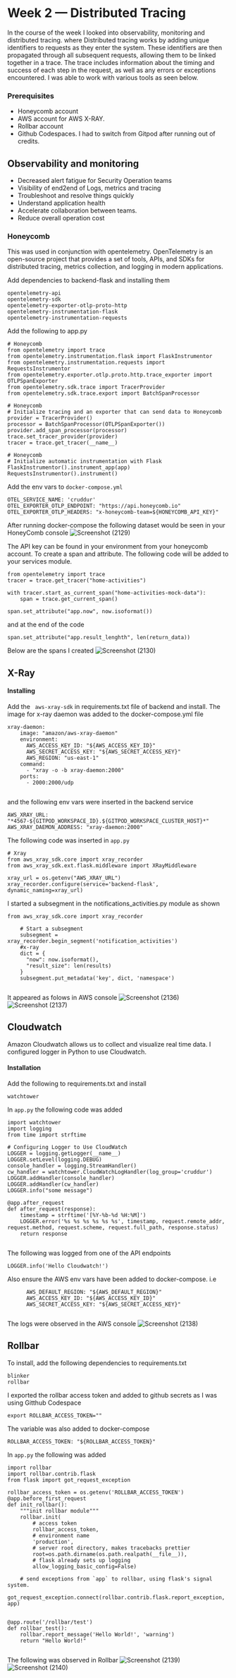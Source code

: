 # Week 2 — Distributed Tracing
In the course of the week I looked into observability, monitoring and distributed tracing. where Distributed tracing works by adding unique identifiers to requests as they enter the system. These identifiers are then propagated through all subsequent requests, allowing them to be linked together in a trace. The trace includes information about the timing and success of each step in the request, as well as any errors or exceptions encountered. I was able to work with various tools as seen below.

### Prerequisites
 - Honeycomb account
 - AWS account for AWS X-RAY.
 - Rollbar account
 - Github Codespaces. I had to switch from Gitpod after running out of credits.

## Observability and monitoring
 - Decreased alert fatigue for Security Operation teams
 - Visibility of end2end of Logs, metrics and tracing
 - Troubleshoot and resolve things quickly
 - Understand application health
 - Accelerate collaboration between teams.
 - Reduce overall operation cost

### Honeycomb
This was used in conjunction with opentelemetry. OpenTelemetry is an open-source project that provides a set of tools, APIs, and SDKs for distributed tracing, metrics collection, and logging in modern applications.

Add dependencies to backend-flask and installing them
```
opentelemetry-api 
opentelemetry-sdk 
opentelemetry-exporter-otlp-proto-http 
opentelemetry-instrumentation-flask 
opentelemetry-instrumentation-requests

```
Add the following to app.py
```
# Honeycomb
from opentelemetry import trace
from opentelemetry.instrumentation.flask import FlaskInstrumentor
from opentelemetry.instrumentation.requests import RequestsInstrumentor
from opentelemetry.exporter.otlp.proto.http.trace_exporter import OTLPSpanExporter
from opentelemetry.sdk.trace import TracerProvider
from opentelemetry.sdk.trace.export import BatchSpanProcessor

# Honeycomb
# Initialize tracing and an exporter that can send data to Honeycomb
provider = TracerProvider()
processor = BatchSpanProcessor(OTLPSpanExporter())
provider.add_span_processor(processor)
trace.set_tracer_provider(provider)
tracer = trace.get_tracer(__name__)

# Honeycomb
# Initialize automatic instrumentation with Flask
FlaskInstrumentor().instrument_app(app)
RequestsInstrumentor().instrument()

```
Add the env vars to ```docker-compose.yml```
```
OTEL_SERVICE_NAME: 'cruddur'
OTEL_EXPORTER_OTLP_ENDPOINT: "https://api.honeycomb.io"
OTEL_EXPORTER_OTLP_HEADERS: "x-honeycomb-team=${HONEYCOMB_API_KEY}"

```
After running docker-compose the following dataset would be seen in your HoneyComb console
![Screenshot (2129)](https://user-images.githubusercontent.com/92152669/223391995-332a1b4c-044e-4f34-ab14-22799fc723c1.png)

The API key can be found in your environment from your honeycomb account.
To create a span and attribute. The following code will be added to your services module.
```
from opentelemetry import trace
tracer = trace.get_tracer("home-activities")

with tracer.start_as_current_span("home-activities-mock-data"):
    span = trace.get_current_span()
    
span.set_attribute("app.now", now.isoformat())

```
and at the end of the code
```
span.set_attribute("app.result_lenghth", len(return_data))

```
Below are the spans I created
![Screenshot (2130)](https://user-images.githubusercontent.com/92152669/223392650-b23a14c3-fc0b-4757-9b54-8f01ae7cc84c.png)

## X-Ray
#### Installing
Add the ``` aws-xray-sdk``` in requirements.txt file of backend and install.
The image for x-ray daemon was added to the docker-compose.yml file
```
xray-daemon:
    image: "amazon/aws-xray-daemon"
    environment:
      AWS_ACCESS_KEY_ID: "${AWS_ACCESS_KEY_ID}"
      AWS_SECRET_ACCESS_KEY: "${AWS_SECRET_ACCESS_KEY}"
      AWS_REGION: "us-east-1"
    command:
      - "xray -o -b xray-daemon:2000"
    ports:
      - 2000:2000/udp
      
```
and the following env vars were inserted in the backend service
```
AWS_XRAY_URL: "*4567-${GITPOD_WORKSPACE_ID}.${GITPOD_WORKSPACE_CLUSTER_HOST}*"
AWS_XRAY_DAEMON_ADDRESS: "xray-daemon:2000"

```

The following code was inserted in ```app.py```
```
# Xray
from aws_xray_sdk.core import xray_recorder
from aws_xray_sdk.ext.flask.middleware import XRayMiddleware

xray_url = os.getenv("AWS_XRAY_URL")
xray_recorder.configure(service='backend-flask', dynamic_naming=xray_url)

```
I started a subsegment in the notifications_activities.py module as shown
```
from aws_xray_sdk.core import xray_recorder

    # Start a subsegment
    subsegment = xray_recorder.begin_segment('notification_activities')
    #x-ray
    dict = {
      "now": now.isoformat(),
      "result_size": len(results)
    }
    subsegment.put_metadata('key', dict, 'namespace')
    
```
It appeared as folows in AWS console
![Screenshot (2136)](https://user-images.githubusercontent.com/92152669/223483259-db44d874-0f55-4df9-9067-15df294ecb8e.png)
![Screenshot (2137)](https://user-images.githubusercontent.com/92152669/223483573-f9b58a36-6267-4a5c-a41b-fd3c4951bc1a.png)

## Cloudwatch
Amazon Cloudwatch allows us to collect and visualize real time data. I configured logger in Python to use Cloudwatch.

#### Installation
Add the following to requirements.txt and install
```
watchtower

```
In ```app.py``` the following code was added
```
import watchtower
import logging
from time import strftime

# Configuring Logger to Use CloudWatch
LOGGER = logging.getLogger(__name__)
LOGGER.setLevel(logging.DEBUG)
console_handler = logging.StreamHandler()
cw_handler = watchtower.CloudWatchLogHandler(log_group='cruddur')
LOGGER.addHandler(console_handler)
LOGGER.addHandler(cw_handler)
LOGGER.info("some message")

@app.after_request
def after_request(response):
    timestamp = strftime('[%Y-%b-%d %H:%M]')
    LOGGER.error('%s %s %s %s %s %s', timestamp, request.remote_addr, request.method, request.scheme, request.full_path, response.status)
    return response
    
```
The following was logged from one of the API endpoints
```
LOGGER.info('Hello Cloudwatch!')

```
Also ensure the AWS env vars have been added to docker-compose. i.e
```
      AWS_DEFAULT_REGION: "${AWS_DEFAULT_REGION}"
      AWS_ACCESS_KEY_ID: "${AWS_ACCESS_KEY_ID}"
      AWS_SECRET_ACCESS_KEY: "${AWS_SECRET_ACCESS_KEY}"
      
```
The logs were observed in the AWS console
![Screenshot (2138)](https://user-images.githubusercontent.com/92152669/223592618-d0159fb7-19c9-4fdd-a84f-4b2ede9549aa.png)

## Rollbar
To install, add the following dependencies to requirements.txt
```
blinker
rollbar

```
I exported the rollbar access token and added to github secrets as I was using Gitthub Codespace
```
export ROLLBAR_ACCESS_TOKEN=""

```
The variable was also added to docker-compose
```
ROLLBAR_ACCESS_TOKEN: "${ROLLBAR_ACCESS_TOKEN}"
```

In ```app.py``` the following was added
```
import rollbar
import rollbar.contrib.flask
from flask import got_request_exception

```
```
rollbar_access_token = os.getenv('ROLLBAR_ACCESS_TOKEN')
@app.before_first_request
def init_rollbar():
    """init rollbar module"""
    rollbar.init(
        # access token
        rollbar_access_token,
        # environment name
        'production',
        # server root directory, makes tracebacks prettier
        root=os.path.dirname(os.path.realpath(__file__)),
        # flask already sets up logging
        allow_logging_basic_config=False)

    # send exceptions from `app` to rollbar, using flask's signal system.
    got_request_exception.connect(rollbar.contrib.flask.report_exception, app)
    
```
```
@app.route('/rollbar/test')
def rollbar_test():
    rollbar.report_message('Hello World!', 'warning')
    return "Hello World!"
    
```
The following was observed in Rollbar
![Screenshot (2139)](https://user-images.githubusercontent.com/92152669/223596301-575f2138-a7cc-45fa-9204-88c769fb0337.png)
![Screenshot (2140)](https://user-images.githubusercontent.com/92152669/223597670-9b7799d4-0b73-4f30-a385-b47027e3802a.png)







